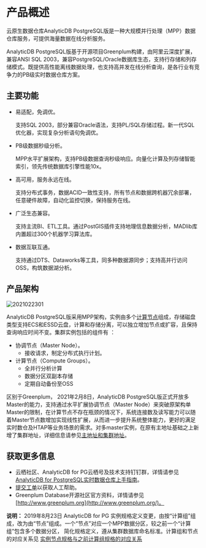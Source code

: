 # 产品概述

云原生数据仓库AnalyticDB PostgreSQL版是一种大规模并行处理（MPP）数据仓库服务，可提供海量数据在线分析服务。

AnalyticDB PostgreSQL版基于开源项目Greenplum构建，由阿里云深度扩展，兼容ANSI SQL 2003，兼容PostgreSQL/Oracle数据库生态，支持行存储和列存储模式。既提供高性能离线数据处理，也支持高并发在线分析查询，是各行业有竞争力的PB级实时数据仓库方案。

## 主要功能

-   易适配，免调优。

    支持SQL 2003，部分兼容Oracle语法，支持PL/SQL存储过程。新一代SQL优化器，实现复杂分析语句免调优。

-   PB级数据秒级分析。

    MPP水平扩展架构，支持PB级数据查询秒级响应。向量化计算及列存储智能索引，领先传统数据库引擎性能10x。

-   高可用，服务永远在线。

    支持分布式事务，数据ACID一致性支持，所有节点和数据跨机器冗余部署，任意硬件故障，自动化监控切换，保持服务在线。

-   广泛生态兼容。

    支持主流BI、ETL工具。通过PostGIS插件支持地理信息数据分析，MADlib库内置超过300个机器学习算法库。

-   数据互联互通。

    支持通过DTS、Dataworks等工具，同多种数据源同步；支持高并行访问OSS，构筑数据湖分析。


## 产品架构

![2021022301](https://static-aliyun-doc.oss-accelerate.aliyuncs.com/assets/img/zh-CN/5451604161/p242580.png)

AnalyticDB PostgreSQL版采用MPP架构，实例由多个[计算节点](/intl.zh-CN/产品简介/名词解释.md)组成，存储磁盘类型支持ECS和ESSD云盘，计算和存储分离，可以独立增加节点或扩容，且保持查询响应时间不变。集群实例包括的组件有 ：

-   协调节点（Master Node）。
    -   接收请求，制定分布式执行计划。
-   计算节点（Compute Groups）。
    -   全并行分析计算
    -   数据分区双副本存储
    -   定期自动备份至OSS

区别于Greenplum， 2021年2月8日，AnalyticDB PostgreSQL版正式开放多Master的能力，支持通过水平扩展协调节点（Master Node）来突破原架构单Master的限制，在计算节点不存在瓶颈的情况下，系统连接数及读写能力可以随着Master节点数增加实现线性扩展，从而进一步提升系统整体能力，更好的满足实时数仓及HTAP等业务场景的需求。对多master实例，在原有主地址基础之上新增了集群地址，详细信息请参见[主地址和集群地址](/intl.zh-CN/实例管理/网络连接/主地址和集群地址.md)。

## 获取更多信息

-   云栖社区、AnalyticDB for PG云栖号及技术支持钉钉群，详情请参见[AnalyticDB for PostgreSQL实时数据仓库上手指南](https://yq.aliyun.com/articles/696196)。
-   [提交工单](https://workorder.console.aliyun.com/console.htm#/ticket/add?productCode=gpdb)以获取人工帮助。
-   Greenplum Database开源社区官方资料，详情请参见[http://www.greenplum.org](http://www.greenplum.org/)。

**说明：** 2019年8月23日 AnalyticDB for PG 实例规格定义变更，由按“计算组”组成，改为由“节点”组成。一个“节点”对应一个MPP数据分区，较之前一个“计算组”包含多个数据分区， 简化规格定义，遵从集群数据库命名标准。计算组和节点的对应关系见 [实例节点规格与之前计算组规格的对应关系](https://www.alibabacloud.com/product/hybriddb-postgresql/pricing)

